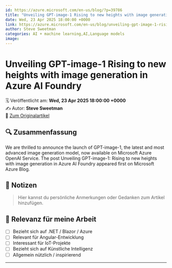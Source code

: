 ```yaml
---
id: https://azure.microsoft.com/en-us/blog/?p=39786
title: "Unveiling GPT-image-1 Rising to new heights with image generation in Azure AI Foundry"
date: Wed, 23 Apr 2025 18:00:00 +0000
link: https://azure.microsoft.com/en-us/blog/unveiling-gpt-image-1-rising-to-new-heights-with-image-generation-in-azure-ai-foundry/
author: Steve Sweetman
categories: AI + machine learning,AI,Language models
image: 
---
```


# Unveiling GPT-image-1 Rising to new heights with image generation in Azure AI Foundry

🗓️ Veröffentlicht am: **Wed, 23 Apr 2025 18:00:00 +0000**  
✍️ Autor: **Steve Sweetman**  
🔗 [Zum Originalartikel](https://azure.microsoft.com/en-us/blog/unveiling-gpt-image-1-rising-to-new-heights-with-image-generation-in-azure-ai-foundry/)

## 🔍 Zusammenfassung

We are thrilled to announce the launch of GPT-image-1, the latest and most advanced image generation model, now available on Microsoft Azure OpenAI Service. The post Unveiling GPT-image-1: Rising to new heights with image generation in Azure AI Foundry appeared first on Microsoft Azure Blog. 

## 📌 Notizen

> Hier kannst du persönliche Anmerkungen oder Gedanken zum Artikel hinzufügen.

## 🧠 Relevanz für meine Arbeit

- [ ] Bezieht sich auf .NET / Blazor / Azure
- [ ] Relevant für Angular-Entwicklung
- [ ] Interessant für IoT-Projekte
- [ ] Bezieht sich auf Künstliche Intelligenz
- [ ] Allgemein nützlich / inspirierend

---
